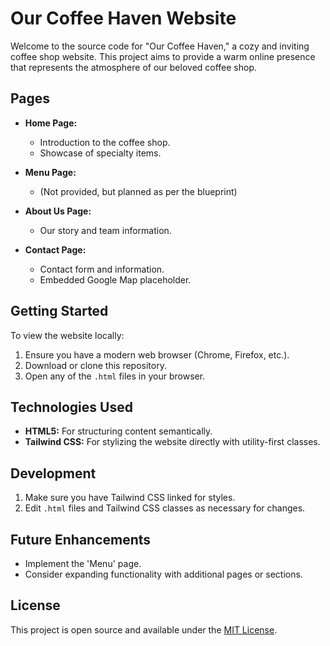 # Our Coffee Haven Website

Welcome to the source code for "Our Coffee Haven," a cozy and inviting coffee shop website. This project aims to provide a warm online presence that represents the atmosphere of our beloved coffee shop.

## Pages

- **Home Page:**
  - Introduction to the coffee shop.
  - Showcase of specialty items.

- **Menu Page:**
  - (Not provided, but planned as per the blueprint)

- **About Us Page:**
  - Our story and team information.

- **Contact Page:**
  - Contact form and information.
  - Embedded Google Map placeholder.

## Getting Started

To view the website locally:

1. Ensure you have a modern web browser (Chrome, Firefox, etc.).
2. Download or clone this repository.
3. Open any of the `.html` files in your browser.

## Technologies Used

- **HTML5:** For structuring content semantically.
- **Tailwind CSS:** For stylizing the website directly with utility-first classes.

## Development

1. Make sure you have Tailwind CSS linked for styles.
2. Edit `.html` files and Tailwind CSS classes as necessary for changes.

## Future Enhancements

- Implement the 'Menu' page.
- Consider expanding functionality with additional pages or sections.

## License

This project is open source and available under the [MIT License](LICENSE).